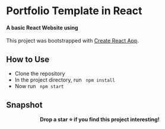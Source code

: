 # Portfolio Template in React

#### A basic React Website using 

This project was bootstrapped with [Create React App](https://github.com/facebook/create-react-app).

## How to Use
- Clone the repository
- In the project directory, run <code> npm install </code>
- Now run <code> npm start </code>

## Snapshot


<p align = "center"><b>
Drop a star ⭐ if you find this project interesting!
  </b></p>
